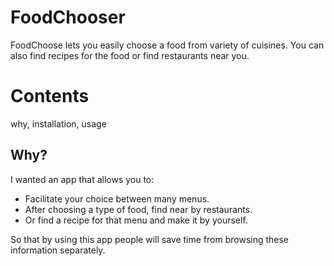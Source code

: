 # FoodChooser

FoodChoose lets you easily choose a food from variety of cuisines. You can also find recipes for the food or find restaurants near you.



# Contents
why, installation, usage


## Why?
I wanted an app that allows you to:
+ Facilitate your choice between many menus.
+ After choosing a type of food, find near by restaurants.
+ Or find a recipe for that menu and make it by yourself.

So that by using this app people will save time from browsing these information separately.

